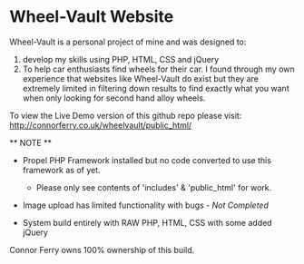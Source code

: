 # Wheel-Vault Website

Wheel-Vault is a personal project of mine and was designed to:
1) develop my skills using PHP, HTML, CSS and jQuery 
2) To help car enthusiasts find wheels for their car. I found through my own experience that websites like Wheel-Vault do exist but they are extremely limited in filtering down results to find exactly what you want when only looking for second hand alloy wheels. 

To view the Live Demo version of this github repo please visit:
http://connorferry.co.uk/wheelvault/public_html/

** NOTE ** 

- Propel PHP Framework installed but no code converted to use this framework as of yet.
  - Please only see contents of 'includes' & 'public_html' for work.
- Image upload has limited functionality with bugs -  *Not Completed*

- System build entirely with RAW PHP, HTML, CSS with some added jQuery 


Connor Ferry owns 100% ownership of this build.
